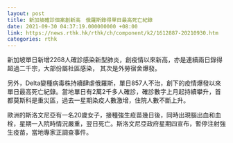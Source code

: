 ```yaml
---
layout: post
title: 新加坡確診個案創新高　俄羅斯錄得單日最高死亡紀錄
date: 2021-09-30 04:37:19.000000000 +08:00
link: https://news.rthk.hk/rthk/ch/component/k2/1612887-20210930.htm
categories: rthk
---
```


新加坡單日新增2268人確診感染新型肺炎，創疫情以來新高，亦是連續兩日錄得超過二千宗，大部份屬社區感染， 其次是外勞宿舍爆發。
 
另外，Delta變種病毒株持續肆虐俄羅斯，單日857人不治，創下的疫情爆發以來單日最高死亡紀錄。當地單日有2萬2千多人確診，確診數字上月起持續攀升，首都莫斯科是重災區，過去一星期染疫人數激增，住院人數不斷上升。

歐洲的斯洛文尼亞有一名20歲女子，接種強生疫苗幾日後，同時出現腦出血和血栓，星期一入院時情況嚴重，翌日死亡。斯洛文尼亞政府星期四宣布，暫停注射強生疫苗，當地專家正調查事件。
